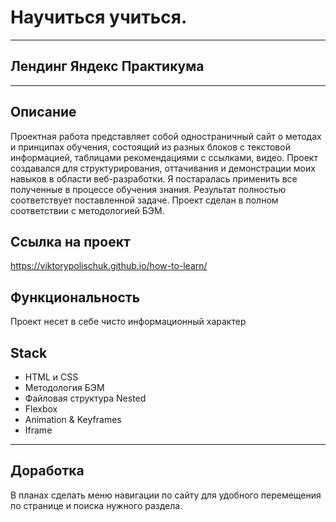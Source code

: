 # Научиться учиться.
-----
## Лендинг Яндекс Практикума
-----
 ## Описание
 Проектная работа представляет собой одностраничный сайт о методах и принципах обучения, состоящий из разных блоков с текстовой информацией, таблицами рекомендациями с ссылками, видео. 
 Проект создавался для структурирования, оттачивания и демонстрации моих навыков в области веб-разработки. Я постаралась применить все полученные в процессе обучения знания. Результат полностью соответствует поставленной задаче. Проект сделан в полном соответствии с методологией БЭМ.

## Ссылка на проект
 https://viktorypolischuk.github.io/how-to-learn/

## Функциональность
Проект несет в себе чисто информационный характер

## Stack
* HTML и CSS
* Методология БЭМ
* Файловая структура Nested
* Flexbox
* Animation & Keyframes
* Iframe
-----
## Доработка
В планах сделать меню навигации по сайту для удобного перемещения по странице и поиска нужного раздела.
